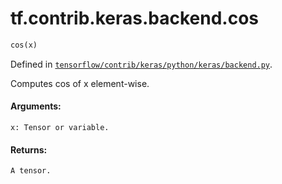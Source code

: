 <div itemscope itemtype="http://developers.google.com/ReferenceObject">
<meta itemprop="name" content="tf.contrib.keras.backend.cos" />
</div>

# tf.contrib.keras.backend.cos

``` python
cos(x)
```



Defined in [`tensorflow/contrib/keras/python/keras/backend.py`](https://www.tensorflow.org/code/tensorflow/contrib/keras/python/keras/backend.py).

Computes cos of x element-wise.

#### Arguments:

    x: Tensor or variable.


#### Returns:

    A tensor.